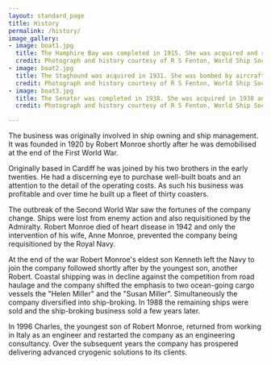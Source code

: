 ```yaml
---
layout: standard_page
title: History
permalink: /history/
image_gallery:
- image: boat1.jpg
  title: The Hamphire Bay was completed in 1915. She was acquired and renamed Kylebay in 1936 by Monroe Brothers Ltd and owned by them until 1950.
  credit: Photograph and history courtesy of R S Fenton, World Ship Society
- image: boat2.jpg
  title: The Staghound was acquired in 1931. She was bombed by aircraft and sunk at Torquay during the Second World War.
  credit: Photograph and history courtesy of R S Fenton, World Ship Society
- image: boat3.jpg
  title: The Senator was completed in 1938. She was acquired in 1938 and renamed the Kyleglen. In December 1940 she was torpedoed and sunk by U.100 southwest of Iceland with the loss of all her crew
  credit: Photograph and history courtesy of R S Fenton, World Ship Society

---
```


The business was originally involved in ship owning and ship management.  It was founded in 1920 by Robert Monroe shortly after he was demobilised at the end of the First World War.

Originally based in Cardiff he was joined by his two brothers in the early twenties.  He had a discerning eye to purchase well-built boats and an attention to the detail of the operating costs.  As such his business was profitable and over time he built up a fleet of thirty coasters.

The outbreak of the Second World War saw the fortunes of the company change.  Ships were lost from enemy action and also requisitioned by the Admiralty.  Robert Monroe died of heart disease in 1942 and only the intervention of his wife, Anne Monroe, prevented the company being requisitioned by the Royal Navy.

At the end of the war Robert Monroe's eldest son Kenneth left the Navy to join the company followed shortly after by the youngest son, another Robert.  Coastal shipping was in decline against the competition from road haulage and the company shifted the emphasis to two ocean-going cargo vessels the "Helen Miller" and the "Susan Miller".  Simultaneously the company diversified into ship-broking. In 1988 the remaining ships were sold and the ship-broking business sold a few years later.

In 1996 Charles, the youngest son of Robert Monroe, returned from working in Italy as an engineer and restarted the company as an engineering consultancy.  Over the subsequent years the company has prospered delivering advanced cryogenic solutions to its clients.

